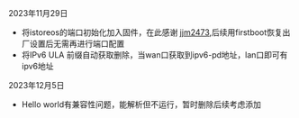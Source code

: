 2023年11月29日
- 将istoreos的端口初始化加入固件，在此感谢 [jjm2473](https://github.com/jjm2473),后续用firstboot恢复出厂设置后无需再进行端口配置
- 将IPv6 ULA 前缀自动获取删除，当wan口获取到ipv6-pd地址，lan口即可有ipv6地址

2023年12月5日
- Hello world有兼容性问题，能解析但不运行，暂时删除后续考虑添加
